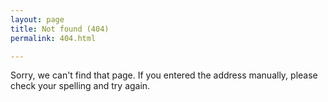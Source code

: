 ```yaml
---
layout: page
title: Not found (404)
permalink: 404.html

---
```


Sorry, we can't find that page. If you entered the address manually, please check your spelling and try again.
